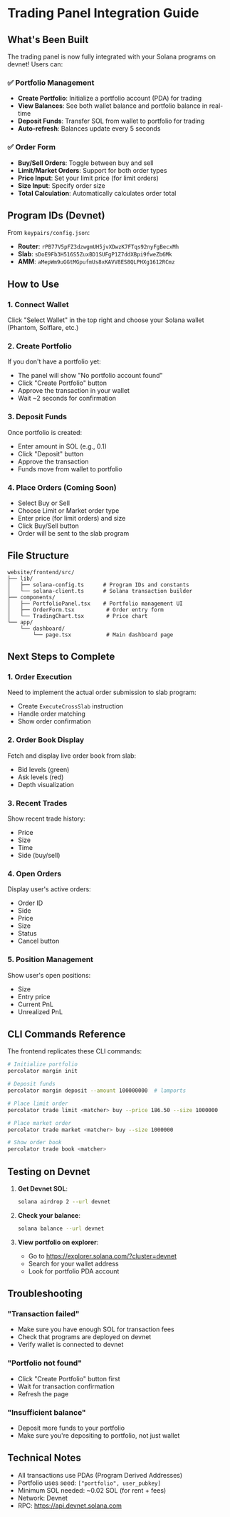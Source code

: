 # Trading Panel Integration Guide

## What's Been Built

The trading panel is now fully integrated with your Solana programs on devnet! Users can:

### ✅ Portfolio Management
- **Create Portfolio**: Initialize a portfolio account (PDA) for trading
- **View Balances**: See both wallet balance and portfolio balance in real-time
- **Deposit Funds**: Transfer SOL from wallet to portfolio for trading
- **Auto-refresh**: Balances update every 5 seconds

### ✅ Order Form
- **Buy/Sell Orders**: Toggle between buy and sell
- **Limit/Market Orders**: Support for both order types
- **Price Input**: Set your limit price (for limit orders)
- **Size Input**: Specify order size
- **Total Calculation**: Automatically calculates order total

## Program IDs (Devnet)

From `keypairs/config.json`:
- **Router**: `rPB77V5pFZ3dzwgmUH5jvXDwzK7FTqs92nyFgBecxMh`
- **Slab**: `sDoE9Fb3H516S5ZuxBD1SUFgP1Z7ddXBpi9fweZb6Mk`
- **AMM**: `aMepWm9uGGtMGpufmUs8xKAVV8ES8QLPHXg1612RCmz`

## How to Use

### 1. Connect Wallet
Click "Select Wallet" in the top right and choose your Solana wallet (Phantom, Solflare, etc.)

### 2. Create Portfolio
If you don't have a portfolio yet:
- The panel will show "No portfolio account found"
- Click "Create Portfolio" button
- Approve the transaction in your wallet
- Wait ~2 seconds for confirmation

### 3. Deposit Funds
Once portfolio is created:
- Enter amount in SOL (e.g., 0.1)
- Click "Deposit" button
- Approve the transaction
- Funds move from wallet to portfolio

### 4. Place Orders (Coming Soon)
- Select Buy or Sell
- Choose Limit or Market order type
- Enter price (for limit orders) and size
- Click Buy/Sell button
- Order will be sent to the slab program

## File Structure

```
website/frontend/src/
├── lib/
│   ├── solana-config.ts      # Program IDs and constants
│   └── solana-client.ts      # Solana transaction builder
├── components/
│   ├── PortfolioPanel.tsx    # Portfolio management UI
│   ├── OrderForm.tsx          # Order entry form
│   └── TradingChart.tsx       # Price chart
└── app/
    └── dashboard/
        └── page.tsx           # Main dashboard page
```

## Next Steps to Complete

### 1. Order Execution
Need to implement the actual order submission to slab program:
- Create `ExecuteCrossSlab` instruction
- Handle order matching
- Show order confirmation

### 2. Order Book Display
Fetch and display live order book from slab:
- Bid levels (green)
- Ask levels (red)
- Depth visualization

### 3. Recent Trades
Show recent trade history:
- Price
- Size
- Time
- Side (buy/sell)

### 4. Open Orders
Display user's active orders:
- Order ID
- Side
- Price
- Size
- Status
- Cancel button

### 5. Position Management
Show user's open positions:
- Size
- Entry price
- Current PnL
- Unrealized PnL

## CLI Commands Reference

The frontend replicates these CLI commands:

```bash
# Initialize portfolio
percolator margin init

# Deposit funds
percolator margin deposit --amount 100000000  # lamports

# Place limit order
percolator trade limit <matcher> buy --price 186.50 --size 1000000

# Place market order
percolator trade market <matcher> buy --size 1000000

# Show order book
percolator trade book <matcher>
```

## Testing on Devnet

1. **Get Devnet SOL**:
   ```bash
   solana airdrop 2 --url devnet
   ```

2. **Check your balance**:
   ```bash
   solana balance --url devnet
   ```

3. **View portfolio on explorer**:
   - Go to https://explorer.solana.com/?cluster=devnet
   - Search for your wallet address
   - Look for portfolio PDA account

## Troubleshooting

### "Transaction failed"
- Make sure you have enough SOL for transaction fees
- Check that programs are deployed on devnet
- Verify wallet is connected to devnet

### "Portfolio not found"
- Click "Create Portfolio" button first
- Wait for transaction confirmation
- Refresh the page

### "Insufficient balance"
- Deposit more funds to your portfolio
- Make sure you're depositing to portfolio, not just wallet

## Technical Notes

- All transactions use PDAs (Program Derived Addresses)
- Portfolio uses seed: `["portfolio", user_pubkey]`
- Minimum SOL needed: ~0.02 SOL (for rent + fees)
- Network: Devnet
- RPC: https://api.devnet.solana.com


